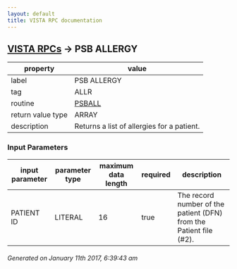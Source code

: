 ```yaml
---
layout: default
title: VISTA RPC documentation
---
```




## [VISTA RPCs](TableOfContent.md) &#8594; PSB ALLERGY 

 property | value 
--- | --- 
 label | PSB ALLERGY
 tag | ALLR
 routine | [PSBALL](http://code.osehra.org/dox/Routine_PSBALL_source.html)
 return value type | ARRAY
 description | Returns a list of allergies for a patient.

### Input Parameters

| input parameter | parameter type | maximum data length | required | description | 
| --- | --- | --- | --- | --- | 
|  PATIENT ID | LITERAL | 16 | true | The record number of the patient (DFN) from the Patient file (#2). | 




 ###### Generated on January 11th 2017, 6:39:43 am